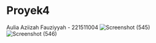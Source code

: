 # Proyek4
Aulia Aziizah Fauziyyah - 221511004
![Screenshot (545)](https://github.com/auliaziizah/Proyek4/assets/117973604/bdd0d5f8-8f06-4e8e-8a17-5dce24dad930)
![Screenshot (546)](https://github.com/auliaziizah/Proyek4/assets/117973604/de45b8c2-e791-4927-91cc-3b57336d8671)
